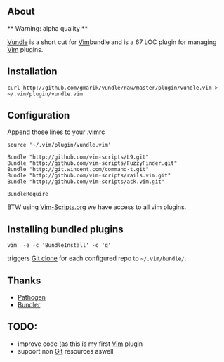 ## About

** Warning: alpha quality **

[Vundle] is a short cut for [Vim]bundle and is a 67 LOC plugin for managing [Vim] plugins.


## Installation

    curl http://github.com/gmarik/vundle/raw/master/plugin/vundle.vim > ~/.vim/plugin/vundle.vim

## Configuration

Append those lines to your .vimrc

    source '~/.vim/plugin/vundle.vim' 

    Bundle "http://github.com/vim-scripts/L9.git"
    Bundle "http://github.com/vim-scripts/FuzzyFinder.git"
    Bundle "http://git.wincent.com/command-t.git"
    Bundle "http://github.com/vim-scripts/rails.vim.git"
    Bundle "http://github.com/vim-scripts/ack.vim.git"

    BundleRequire

BTW using [Vim-Scripts.org](http://vim-scripts.org) we have access to all vim plugins.

## Installing bundled plugins

    vim  -e -c 'BundleInstall' -c 'q'

triggers [Git clone](http://gitref.org/creating/#clone) for each configured repo to <code>~/.vim/bundle/</code>.

## Thanks

* [Pathogen]
* [Bundler]

## TODO:

* improve code (as this is my first [Vim] plugin
* support non [Git] resources aswell

[Vundle]:http://github.com/gmarik/vundle
[Pathogen]:http://github.com/tpope/vim-pathogen/
[Bundler]:http://github.com/wycats/bundler/
[Vim]:http://vim.org
[Git]:http://git-scm.com
